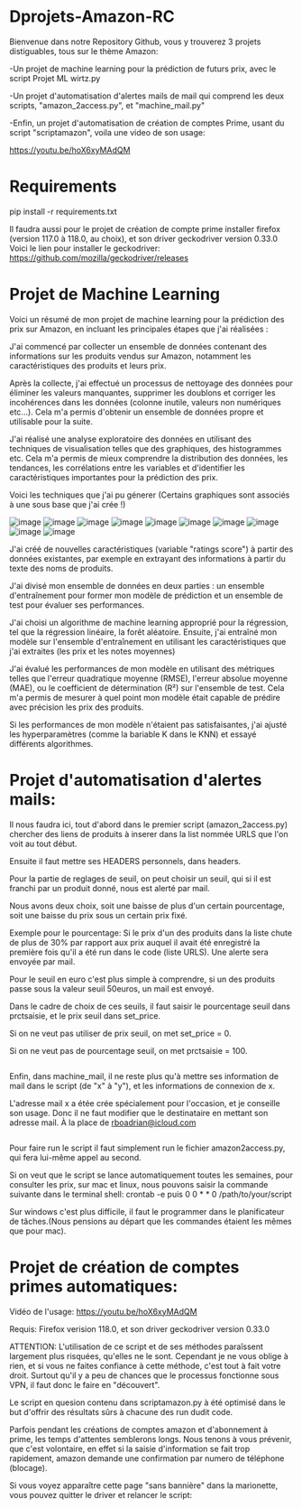 # Dprojets-Amazon-RC
Bienvenue dans notre Repository Github, vous y trouverez 3 projets distiguables, tous sur le thème Amazon:

-Un projet de machine learning pour la prédiction de futurs prix, avec le script Projet ML wirtz.py


-Un projet d'automatisation d'alertes mails de mail qui comprend les deux scripts, "amazon_2access.py", et "machine_mail.py"

-Enfin, un projet d'automatisation de création de comptes Prime, usant du script "scriptamazon", voila une video de son usage:

https://youtu.be/hoX6xyMAdQM


# Requirements
pip install -r requirements.txt





Il faudra aussi pour le projet de création de compte prime installer firefox (version 117.0 à 118.0, au choix), et son driver geckodriver version 0.33.0
Voici le lien pour installer le geckodriver: https://github.com/mozilla/geckodriver/releases

# Projet de Machine Learning

Voici un résumé de mon projet de machine learning pour la prédiction des prix sur Amazon, en incluant les principales étapes que j'ai réalisées :

J'ai commencé par collecter un ensemble de données contenant des informations sur les produits vendus sur Amazon, notamment les caractéristiques des produits et leurs prix.

Après la collecte, j'ai effectué un processus de nettoyage des données pour éliminer les valeurs manquantes, supprimer les doublons et corriger les incohérences dans les données (colonne inutile, valeurs non numériques etc...). Cela m'a permis d'obtenir un ensemble de données propre et utilisable pour la suite.

J'ai réalisé une analyse exploratoire des données en utilisant des techniques de visualisation telles que des graphiques, des histogrammes etc. Cela m'a permis de mieux comprendre la distribution des données, les tendances, les corrélations entre les variables et d'identifier les caractéristiques importantes pour la prédiction des prix. 

Voici les techniques que j'ai pu génerer (Certains graphiques sont associés à une sous base que j'ai crée !)

![image](https://github.com/Rodun11/Dprojets-Amazon-RC/assets/122920318/3d1c09e3-e874-47a2-a37d-03259919db48)
![image](https://github.com/Rodun11/Dprojets-Amazon-RC/assets/122920318/e1278b6c-a260-47d1-a319-4e9e98e71a46)
![image](https://github.com/Rodun11/Dprojets-Amazon-RC/assets/122920318/21ae4d26-55e5-47b0-80a5-6b1e18f80793)
![image](https://github.com/Rodun11/Dprojets-Amazon-RC/assets/122920318/0b93e24f-2d5a-4e27-859d-ce70011fdf27)
![image](https://github.com/Rodun11/Dprojets-Amazon-RC/assets/122920318/4442d43d-9f82-43ff-868e-c8e7b377d05a)
![image](https://github.com/Rodun11/Dprojets-Amazon-RC/assets/122920318/33b89d9a-9b5f-4e89-a3ea-2ba2f98ee852)
![image](https://github.com/Rodun11/Dprojets-Amazon-RC/assets/122920318/19724c9c-9124-4cd9-b6c2-83228fb83692)
![image](https://github.com/Rodun11/Dprojets-Amazon-RC/assets/122920318/37284d34-f6fb-4c81-8b22-6ada52bb0dee)
![image](https://github.com/Rodun11/Dprojets-Amazon-RC/assets/122920318/38b96d5e-db2a-43e0-a17e-6e80254cbca1)
![image](https://github.com/Rodun11/Dprojets-Amazon-RC/assets/122920318/90cef2d6-87c0-40e1-85f7-b34de523df3d)

J'ai créé de nouvelles caractéristiques (variable "ratings score") à partir des données existantes, par exemple en extrayant des informations à partir du texte des noms de produits.

J'ai divisé mon ensemble de données en deux parties : un ensemble d'entraînement pour former mon modèle de prédiction et un ensemble de test pour évaluer ses performances.

J'ai choisi un algorithme de machine learning approprié pour la régression, tel que la régression linéaire, la forêt aléatoire. Ensuite, j'ai entraîné mon modèle sur l'ensemble d'entraînement en utilisant les caractéristiques que j'ai extraites (les prix et les notes moyennes)

J'ai évalué les performances de mon modèle en utilisant des métriques telles que l'erreur quadratique moyenne (RMSE), l'erreur absolue moyenne (MAE), ou le coefficient de détermination (R²) sur l'ensemble de test. Cela m'a permis de mesurer à quel point mon modèle était capable de prédire avec précision les prix des produits.

Si les performances de mon modèle n'étaient pas satisfaisantes, j'ai ajusté les hyperparamètres (comme la bariable K dans le KNN) et essayé différents algorithmes.

# Projet d'automatisation d'alertes mails:

Il nous faudra ici, tout d'abord dans le premier script (amazon_2access.py) chercher des liens de produits à inserer dans la list nommée URLS que l'on voit au tout début.


Ensuite il faut mettre ses HEADERS personnels, dans headers.


Pour la partie de reglages de seuil, on peut choisir un seuil, qui si il est franchi par un produit donné, nous est alerté par mail.

Nous avons deux choix, soit une baisse de plus d'un certain pourcentage, soit une baisse du prix sous un certain prix fixé.


Exemple pour le pourcentage: Si le prix d'un des produits dans la liste chute de plus de 30% par rapport aux prix auquel il avait été enregistré la première fois qu'il a été run dans le code (liste URLS). Une alerte sera envoyée par mail.

Pour le seuil en euro c'est plus simple à comprendre, si un des produits passe sous la valeur seuil 50euros, un mail est envoyé.

Dans le cadre de choix de ces seuils, il faut saisir le pourcentage seuil dans prctsaisie, et le prix seuil dans set_price.

Si on ne veut pas utiliser de prix seuil, on met set_price = 0. 


Si on ne veut pas de pourcentage seuil, on met prctsaisie = 100.


<a href="https://zupimages.net/viewer.php?id=23/39/qv1g.png"><img src="https://zupimages.net/up/23/39/qv1g.png" alt="" /></a>




Enfin, dans machine_mail, il ne reste plus qu'à mettre ses information de mail dans le script (de "x" à "y"), et les informations de connexion de x.


L'adresse mail x a étée crée spécialement pour l'occasion, et je conseille son usage. Donc il ne faut modifier que le destinataire en mettant son adresse mail. À la place de rboadrian@icloud.com

<a href="https://zupimages.net/viewer.php?id=23/39/ve3u.png"><img src="https://zupimages.net/up/23/39/ve3u.png" alt="" /></a>



Pour faire run le script il faut simplement run le fichier amazon2access.py, qui fera lui-même appel au second.


Si on veut que le script se lance automatiquement toutes les semaines, pour consulter les prix, sur mac et linux, nous pouvons saisir la commande suivante dans le terminal shell:     crontab -e    puis  0 0 * * 0 /path/to/your/script

Sur windows c'est plus difficile, il faut le programmer dans le planificateur de tâches.(Nous pensions au départ que les commandes étaient les mêmes que pour mac).

# Projet de création de comptes primes automatiques:

Vidéo de l'usage: https://youtu.be/hoX6xyMAdQM

Requis: Firefox verision 118.0, et son driver geckodriver version 0.33.0

ATTENTION: L'utilisation de ce script et de ses méthodes paraîssent largement plus risquées, qu'elles ne le sont. Cependant je ne vous oblige à rien, et si vous ne faites confiance à cette méthode, c'est tout à fait votre droit. Surtout qu'il y a peu de chances que le processus fonctionne sous VPN, il faut donc le faire en "découvert".

Le script en quesion contenu dans scriptamazon.py à été optimisé dans le but d'offrir des résultats sûrs à chacune des run dudit code. 

Parfois pendant les créations de comptes amazon et d'abonnement à prime, les temps d'attentes semblerons longs. Nous tenons à vous prévenir, que c'est volontaire, en effet si la saisie d'information se fait trop rapidement, amazon demande une confirmation par numero de téléphone (blocage).

Si vous voyez apparaître cette page "sans bannière" dans la marionette, vous pouvez quitter le driver et relancer le script:
<a href="https://zupimages.net/viewer.php?id=23/39/7nfk.png"><img src="https://zupimages.net/up/23/39/7nfk.png" alt="" /></a>
